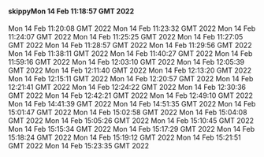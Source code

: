 #### skippyMon 14 Feb 11:18:57 GMT 2022
Mon 14 Feb 11:20:08 GMT 2022
Mon 14 Feb 11:23:32 GMT 2022
Mon 14 Feb 11:24:07 GMT 2022
Mon 14 Feb 11:25:25 GMT 2022
Mon 14 Feb 11:27:05 GMT 2022
Mon 14 Feb 11:28:57 GMT 2022
Mon 14 Feb 11:29:56 GMT 2022
Mon 14 Feb 11:38:11 GMT 2022
Mon 14 Feb 11:40:27 GMT 2022
Mon 14 Feb 11:59:16 GMT 2022
Mon 14 Feb 12:03:10 GMT 2022
Mon 14 Feb 12:05:39 GMT 2022
Mon 14 Feb 12:11:40 GMT 2022
Mon 14 Feb 12:13:20 GMT 2022
Mon 14 Feb 12:15:11 GMT 2022
Mon 14 Feb 12:20:57 GMT 2022
Mon 14 Feb 12:21:41 GMT 2022
Mon 14 Feb 12:24:22 GMT 2022
Mon 14 Feb 12:30:36 GMT 2022
Mon 14 Feb 12:42:21 GMT 2022
Mon 14 Feb 12:49:10 GMT 2022
Mon 14 Feb 14:41:39 GMT 2022
Mon 14 Feb 14:51:35 GMT 2022
Mon 14 Feb 15:01:47 GMT 2022
Mon 14 Feb 15:02:58 GMT 2022
Mon 14 Feb 15:04:08 GMT 2022
Mon 14 Feb 15:05:26 GMT 2022
Mon 14 Feb 15:10:45 GMT 2022
Mon 14 Feb 15:15:34 GMT 2022
Mon 14 Feb 15:17:29 GMT 2022
Mon 14 Feb 15:18:24 GMT 2022
Mon 14 Feb 15:19:12 GMT 2022
Mon 14 Feb 15:21:51 GMT 2022
Mon 14 Feb 15:23:35 GMT 2022
